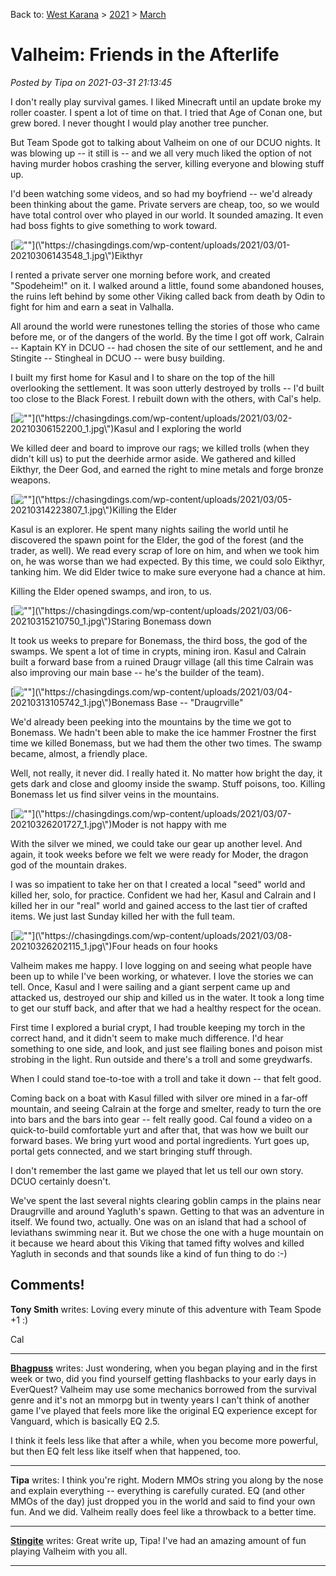 Back to: [West Karana](/posts/westkarana.md) > [2021](/posts/2021/westkarana.md) > [March](./westkarana.md)
# Valheim: Friends in the Afterlife

*Posted by Tipa on 2021-03-31 21:13:45*


I don't really play survival games. I liked Minecraft until an update broke my roller coaster. I spent a lot of time on that. I tried that Age of Conan one, but grew bored. I never thought I would play another tree puncher.



But Team Spode got to talking about Valheim on one of our DCUO nights. It was blowing up -- it still is -- and we all very much liked the option of not having murder hobos crashing the server, killing everyone and blowing stuff up. 



I'd been watching some videos, and so had my boyfriend -- we'd already been thinking about the game. Private servers are cheap, too, so we would have total control over who played in our world. It sounded amazing. It even had boss fights to give something to work toward.



[![\"\"](\"https://chasingdings.com/wp-content/uploads/2021/03/01-20210306143548_1.jpg\")](\"https://chasingdings.com/wp-content/uploads/2021/03/01-20210306143548_1.jpg\")Eikthyr

I rented a private server one morning before work, and created \"Spodeheim!\" on it. I walked around a little, found some abandoned houses, the ruins left behind by some other Viking called back from death by Odin to fight for him and earn a seat in Valhalla.



All around the world were runestones telling the stories of those who came before me, or of the dangers of the world. By the time I got off work, Calrain -- Kaptain KY in DCUO -- had chosen the site of our settlement, and he and Stingite -- Stingheal in DCUO -- were busy building.



I built my first home for Kasul and I to share on the top of the hill overlooking the settlement. It was soon utterly destroyed by trolls -- I'd built too close to the Black Forest. I rebuilt down with the others, with Cal's help.



[![\"\"](\"https://chasingdings.com/wp-content/uploads/2021/03/02-20210306152200_1.jpg\")](\"https://chasingdings.com/wp-content/uploads/2021/03/02-20210306152200_1.jpg\")Kasul and I exploring the world

We killed deer and board to improve our rags; we killed trolls (when they didn't kill us) to put the deerhide armor aside. We gathered and killed Eikthyr, the Deer God, and earned the right to mine metals and forge bronze weapons.



[![\"\"](\"https://chasingdings.com/wp-content/uploads/2021/03/05-20210314223807_1.jpg\")](\"https://chasingdings.com/wp-content/uploads/2021/03/05-20210314223807_1.jpg\")Killing the Elder

Kasul is an explorer. He spent many nights sailing the world until he discovered the spawn point for the Elder, the god of the forest (and the trader, as well). We read every scrap of lore on him, and when we took him on, he was worse than we had expected. By this time, we could solo Eikthyr, tanking him. We did Elder twice to make sure everyone had a chance at him.



Killing the Elder opened swamps, and iron, to us.



[![\"\"](\"https://chasingdings.com/wp-content/uploads/2021/03/06-20210315210750_1.jpg\")](\"https://chasingdings.com/wp-content/uploads/2021/03/06-20210315210750_1.jpg\")Staring Bonemass down

It took us weeks to prepare for Bonemass, the third boss, the god of the swamps. We spent a lot of time in crypts, mining iron. Kasul and Calrain built a forward base from a ruined Draugr village (all this time Calrain was also improving our main base -- he's the builder of the team). 



[![\"\"](\"https://chasingdings.com/wp-content/uploads/2021/03/04-20210313105742_1.jpg\")](\"https://chasingdings.com/wp-content/uploads/2021/03/04-20210313105742_1.jpg\")Bonemass Base -- \"Draugrville\"

We'd already been peeking into the mountains by the time we got to Bonemass. We hadn't been able to make the ice hammer Frostner the first time we killed Bonemass, but we had them the other two times. The swamp became, almost, a friendly place.



Well, not really, it never did. I really hated it. No matter how bright the day, it gets dark and close and gloomy inside the swamp. Stuff poisons, too. Killing Bonemass let us find silver veins in the mountains.



[![\"\"](\"https://chasingdings.com/wp-content/uploads/2021/03/07-20210326201727_1.jpg\")](\"https://chasingdings.com/wp-content/uploads/2021/03/07-20210326201727_1.jpg\")Moder is not happy with me

With the silver we mined, we could take our gear up another level. And again, it took weeks before we felt we were ready for Moder, the dragon god of the mountain drakes.



I was so impatient to take her on that I created a local \"seed\" world and killed her, solo, for practice. Confident we had her, Kasul and Calrain and I killed her in our \"real\" world and gained access to the last tier of crafted items. We just last Sunday killed her with the full team.



[![\"\"](\"https://chasingdings.com/wp-content/uploads/2021/03/08-20210326202115_1.jpg\")](\"https://chasingdings.com/wp-content/uploads/2021/03/08-20210326202115_1.jpg\")Four heads on four hooks

Valheim makes me happy. I love logging on and seeing what people have been up to while I've been working, or whatever. I love the stories we can tell. Once, Kasul and I were sailing and a giant serpent came up and attacked us, destroyed our ship and killed us in the water. It took a long time to get our stuff back, and after that we had a healthy respect for the ocean.



First time I explored a burial crypt, I had trouble keeping my torch in the correct hand, and it didn't seem to make much difference. I'd hear something to one side, and look, and just see flailing bones and poison mist strobing in the light. Run outside and there's a troll and some greydwarfs.



When I could stand toe-to-toe with a troll and take it down -- that felt good.



Coming back on a boat with Kasul filled with silver ore mined in a far-off mountain, and seeing Calrain at the forge and smelter, ready to turn the ore into bars and the bars into gear -- felt really good. Cal found a video on a quick-to-build comfortable yurt and after that, that was how we built our forward bases. We bring yurt wood and portal ingredients. Yurt goes up, portal gets connected, and we start bringing stuff through.



I don't remember the last game we played that let us tell our own story. DCUO certainly doesn't.



We've spent the last several nights clearing goblin camps in the plains near Draugrville and around Yagluth's spawn. Getting to that was an adventure in itself. We found two, actually. One was on an island that had a school of leviathans swimming near it. But we chose the one with a huge mountain on it because we heard about this Viking that tamed fifty wolves and killed Yagluth in seconds and that sounds like a kind of fun thing to do :-)





## Comments!

**Tony Smith** writes: Loving every minute of this adventure with Team Spode +1 :)

Cal

---

**[Bhagpuss](http://bhagpuss.blogspot.com)** writes: Just wondering, when you began playing and in the first week or two, did you find yourself getting flashbacks to your early days in EverQuest? Valheim may use some mechanics borrowed from the survival genre and it's not an mmorpg but in twenty years I can't think of another game I've played that feels more like the original EQ experience except for Vanguard, which is basically EQ 2.5.

I think it feels less like that after a while, when you become more powerful, but then EQ felt less like itself when that happened, too.

---

**Tipa** writes: I think you're right. Modern MMOs string you along by the nose and explain everything -- everything is carefully curated. EQ (and other MMOs of the day) just dropped you in the world and said to find your own fun. And we did. Valheim really does feel like a throwback to a better time.

---

**[Stingite](https://thefriendlynecromancer.blogspot.com/)** writes: Great write up, Tipa! I've had an amazing amount of fun playing Valheim with you all.

---

